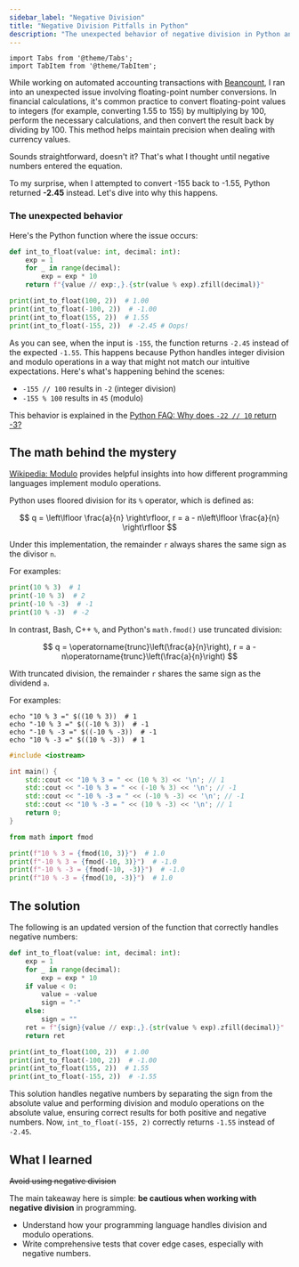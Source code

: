```yaml
---
sidebar_label: "Negative Division"
title: "Negative Division Pitfalls in Python"
description: "The unexpected behavior of negative division in Python and how to handle it as expected."
---
```


```mdx-code-block
import Tabs from '@theme/Tabs';
import TabItem from '@theme/TabItem';
```

While working on automated accounting transactions with [Beancount](https://github.com/beancount/beancount), I ran into an unexpected issue involving floating-point number conversions. In financial calculations, it's common practice to convert floating-point values to integers (for example, converting 1.55 to 155) by multiplying by 100, perform the necessary calculations, and then convert the result back by dividing by 100. This method helps maintain precision when dealing with currency values.

Sounds straightforward, doesn't it? That's what I thought until negative numbers entered the equation.

To my surprise, when I attempted to convert -155 back to -1.55, Python returned **-2.45** instead. Let's dive into why this happens.

### The unexpected behavior

Here's the Python function where the issue occurs:

```python
def int_to_float(value: int, decimal: int):
    exp = 1
    for _ in range(decimal):
        exp = exp * 10
    return f"{value // exp:,}.{str(value % exp).zfill(decimal)}"

print(int_to_float(100, 2))  # 1.00
print(int_to_float(-100, 2))  # -1.00
print(int_to_float(155, 2))  # 1.55
print(int_to_float(-155, 2))  # -2.45 # Oops!
```

<codapi-snippet sandbox="python" init-delay="500">
</codapi-snippet>

As you can see, when the input is `-155`, the function returns `-2.45` instead of the expected `-1.55`. This happens because Python handles integer division and modulo operations in a way that might not match our intuitive expectations. Here's what's happening behind the scenes:

- `-155 // 100` results in `-2` (integer division)
- `-155 % 100` results in `45` (modulo)

This behavior is explained in the [Python FAQ: Why does `-22 // 10` return -3?](https://docs.python.org/3/faq/programming.html#why-does-22-10-return-3)

## The math behind the mystery

[Wikipedia: Modulo](https://en.wikipedia.org/wiki/Modulo) provides helpful insights into how different programming languages implement modulo operations.

Python uses floored division for its `%` operator, which is defined as:

$$
q = \left\lfloor \frac{a}{n} \right\rfloor, r = a - n\left\lfloor \frac{a}{n} \right\rfloor
$$

Under this implementation, the remainder `r` always shares the same sign as the divisor `n`.

For examples:

```python
print(10 % 3)  # 1
print(-10 % 3)  # 2
print(-10 % -3)  # -1
print(10 % -3)  # -2
```

<codapi-snippet sandbox="python" editor="basic" init-delay="500">
</codapi-snippet>

In contrast, Bash, C++ `%`, and Python's `math.fmod()` use truncated division:

$$
q = \operatorname{trunc}\left(\frac{a}{n}\right), r = a - n\operatorname{trunc}\left(\frac{a}{n}\right)
$$

With truncated division, the remainder `r` shares the same sign as the dividend `a`.

For examples:

<Tabs>
  <TabItem value="bash" label="Bash (%)">

  ```shell-session
  echo "10 % 3 =" $((10 % 3))  # 1
  echo "-10 % 3 =" $((-10 % 3))  # -1
  echo "-10 % -3 =" $((-10 % -3))  # -1
  echo "10 % -3 =" $((10 % -3))  # 1
  ```

  <codapi-snippet sandbox="bash" editor="basic" init-delay="500">
  </codapi-snippet>

  </TabItem>

  <TabItem value="cpp" label="C++ (%)">

  ```cpp
  #include <iostream>

  int main() {
      std::cout << "10 % 3 = " << (10 % 3) << '\n'; // 1
      std::cout << "-10 % 3 = " << (-10 % 3) << '\n'; // -1
      std::cout << "-10 % -3 = " << (-10 % -3) << '\n'; // -1
      std::cout << "10 % -3 = " << (10 % -3) << '\n'; // 1
      return 0;
  }
  ```

  <codapi-snippet sandbox="cpp" editor="basic" init-delay="500">
  </codapi-snippet>

  </TabItem>

  <TabItem value="python" label="Python (math.fmod)">

  ```python
  from math import fmod

  print(f"10 % 3 = {fmod(10, 3)}")  # 1.0
  print(f"-10 % 3 = {fmod(-10, 3)}")  # -1.0
  print(f"-10 % -3 = {fmod(-10, -3)}")  # -1.0
  print(f"10 % -3 = {fmod(10, -3)}")  # 1.0
  ```

  <codapi-snippet sandbox="python" editor="basic" init-delay="500">
  </codapi-snippet>

  </TabItem>
</Tabs>

## The solution

The following is an updated version of the function that correctly handles negative numbers:

```python
def int_to_float(value: int, decimal: int):
    exp = 1
    for _ in range(decimal):
        exp = exp * 10
    if value < 0:
        value = -value
        sign = "-"
    else:
        sign = ""
    ret = f"{sign}{value // exp:,}.{str(value % exp).zfill(decimal)}"
    return ret

print(int_to_float(100, 2))  # 1.00
print(int_to_float(-100, 2))  # -1.00
print(int_to_float(155, 2))  # 1.55
print(int_to_float(-155, 2))  # -1.55
```

<codapi-snippet sandbox="python" init-delay="500">
</codapi-snippet>

This solution handles negative numbers by separating the sign from the absolute value and performing division and modulo operations on the absolute value, ensuring correct results for both positive and negative numbers. Now, `int_to_float(-155, 2)` correctly returns `-1.55` instead of `-2.45`.

## What I learned

~~Avoid using negative division~~

The main takeaway here is simple: **be cautious when working with negative division** in programming.

- Understand how your programming language handles division and modulo operations.
- Write comprehensive tests that cover edge cases, especially with negative numbers.

